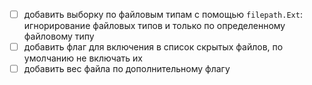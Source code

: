 - [ ] добавить выборку по файловым типам с помощью `filepath.Ext`: игнорирование файловых типов и только по определенному файловому типу
- [ ] добавить флаг для включения в список скрытых файлов, по умолчанию не включать их
- [ ] добавить вес файла по дополнительному флагу
